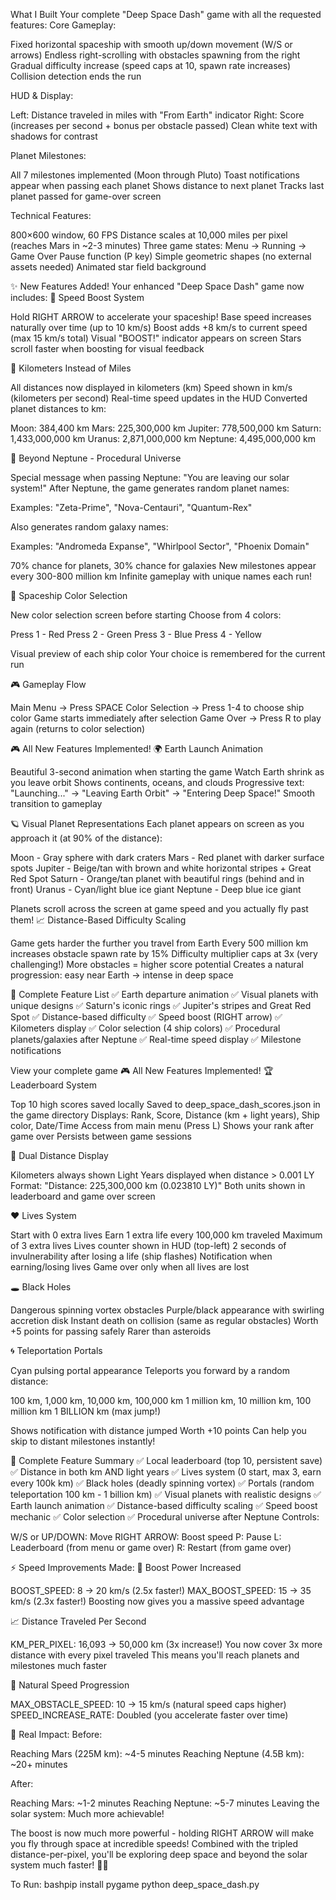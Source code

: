 What I Built
Your complete "Deep Space Dash" game with all the requested features:
Core Gameplay:

Fixed horizontal spaceship with smooth up/down movement (W/S or arrows)
Endless right-scrolling with obstacles spawning from the right
Gradual difficulty increase (speed caps at 10, spawn rate increases)
Collision detection ends the run

HUD & Display:

Left: Distance traveled in miles with "From Earth" indicator
Right: Score (increases per second + bonus per obstacle passed)
Clean white text with shadows for contrast

Planet Milestones:

All 7 milestones implemented (Moon through Pluto)
Toast notifications appear when passing each planet
Shows distance to next planet
Tracks last planet passed for game-over screen

Technical Features:

800×600 window, 60 FPS
Distance scales at 10,000 miles per pixel (reaches Mars in ~2-3 minutes)
Three game states: Menu → Running → Game Over
Pause function (P key)
Simple geometric shapes (no external assets needed)
Animated star field background

✨ New Features Added!
Your enhanced "Deep Space Dash" game now includes:
🚀 Speed Boost System

Hold RIGHT ARROW to accelerate your spaceship!
Base speed increases naturally over time (up to 10 km/s)
Boost adds +8 km/s to current speed (max 15 km/s total)
Visual "BOOST!" indicator appears on screen
Stars scroll faster when boosting for visual feedback

📏 Kilometers Instead of Miles

All distances now displayed in kilometers (km)
Speed shown in km/s (kilometers per second)
Real-time speed updates in the HUD
Converted planet distances to km:

Moon: 384,400 km
Mars: 225,300,000 km
Jupiter: 778,500,000 km
Saturn: 1,433,000,000 km
Uranus: 2,871,000,000 km
Neptune: 4,495,000,000 km



🌌 Beyond Neptune - Procedural Universe

Special message when passing Neptune: "You are leaving our solar system!"
After Neptune, the game generates random planet names:

Examples: "Zeta-Prime", "Nova-Centauri", "Quantum-Rex"


Also generates random galaxy names:

Examples: "Andromeda Expanse", "Whirlpool Sector", "Phoenix Domain"


70% chance for planets, 30% chance for galaxies
New milestones appear every 300-800 million km
Infinite gameplay with unique names each run!

🎨 Spaceship Color Selection

New color selection screen before starting
Choose from 4 colors:

Press 1 - Red
Press 2 - Green
Press 3 - Blue
Press 4 - Yellow


Visual preview of each ship color
Your choice is remembered for the current run

🎮 Gameplay Flow

Main Menu → Press SPACE
Color Selection → Press 1-4 to choose ship color
Game starts immediately after selection
Game Over → Press R to play again (returns to color selection)

🎮 All New Features Implemented!
🌍 Earth Launch Animation

Beautiful 3-second animation when starting the game
Watch Earth shrink as you leave orbit
Shows continents, oceans, and clouds
Progressive text: "Launching..." → "Leaving Earth Orbit" → "Entering Deep Space!"
Smooth transition to gameplay

🪐 Visual Planet Representations
Each planet appears on screen as you approach it (at 90% of the distance):

Moon - Gray sphere with dark craters
Mars - Red planet with darker surface spots
Jupiter - Beige/tan with brown and white horizontal stripes + Great Red Spot
Saturn - Orange/tan planet with beautiful rings (behind and in front)
Uranus - Cyan/light blue ice giant
Neptune - Deep blue ice giant

Planets scroll across the screen at game speed and you actually fly past them!
📈 Distance-Based Difficulty Scaling

Game gets harder the further you travel from Earth
Every 500 million km increases obstacle spawn rate by 15%
Difficulty multiplier caps at 3x (very challenging!)
More obstacles = higher score potential
Creates a natural progression: easy near Earth → intense in deep space

🎯 Complete Feature List
✅ Earth departure animation
✅ Visual planets with unique designs
✅ Saturn's iconic rings
✅ Jupiter's stripes and Great Red Spot
✅ Distance-based difficulty
✅ Speed boost (RIGHT arrow)
✅ Kilometers display
✅ Color selection (4 ship colors)
✅ Procedural planets/galaxies after Neptune
✅ Real-time speed display
✅ Milestone notifications

View your complete game
🎮 All New Features Implemented!
🏆 Leaderboard System

Top 10 high scores saved locally
Saved to deep_space_dash_scores.json in the game directory
Displays: Rank, Score, Distance (km + light years), Ship color, Date/Time
Access from main menu (Press L)
Shows your rank after game over
Persists between game sessions

🌌 Dual Distance Display

Kilometers always shown
Light Years displayed when distance > 0.001 LY
Format: "Distance: 225,300,000 km (0.023810 LY)"
Both units shown in leaderboard and game over screen

❤️ Lives System

Start with 0 extra lives
Earn 1 extra life every 100,000 km traveled
Maximum of 3 extra lives
Lives counter shown in HUD (top-left)
2 seconds of invulnerability after losing a life (ship flashes)
Notification when earning/losing lives
Game over only when all lives are lost

🕳️ Black Holes

Dangerous spinning vortex obstacles
Purple/black appearance with swirling accretion disk
Instant death on collision (same as regular obstacles)
Worth +5 points for passing safely
Rarer than asteroids

🌀 Teleportation Portals

Cyan pulsing portal appearance
Teleports you forward by a random distance:

100 km, 1,000 km, 10,000 km, 100,000 km
1 million km, 10 million km, 100 million km
1 BILLION km (max jump!)


Shows notification with distance jumped
Worth +10 points
Can help you skip to distant milestones instantly!

🎯 Complete Feature Summary
✅ Local leaderboard (top 10, persistent save)
✅ Distance in both km AND light years
✅ Lives system (0 start, max 3, earn every 100k km)
✅ Black holes (deadly spinning vortex)
✅ Portals (random teleportation 100 km - 1 billion km)
✅ Visual planets with realistic designs
✅ Earth launch animation
✅ Distance-based difficulty scaling
✅ Speed boost mechanic
✅ Color selection
✅ Procedural universe after Neptune
Controls:

W/S or UP/DOWN: Move
RIGHT ARROW: Boost speed
P: Pause
L: Leaderboard (from menu or game over)
R: Restart (from game over)

⚡ Speed Improvements Made:
🚀 Boost Power Increased

BOOST_SPEED: 8 → 20 km/s (2.5x faster!)
MAX_BOOST_SPEED: 15 → 35 km/s (2.3x faster!)
Boosting now gives you a massive speed advantage

📈 Distance Traveled Per Second

KM_PER_PIXEL: 16,093 → 50,000 km (3x increase!)
You now cover 3x more distance with every pixel traveled
This means you'll reach planets and milestones much faster

🎯 Natural Speed Progression

MAX_OBSTACLE_SPEED: 10 → 15 km/s (natural speed caps higher)
SPEED_INCREASE_RATE: Doubled (you accelerate faster over time)

🌌 Real Impact:
Before:

Reaching Mars (225M km): ~4-5 minutes
Reaching Neptune (4.5B km): ~20+ minutes

After:

Reaching Mars: ~1-2 minutes
Reaching Neptune: ~5-7 minutes
Leaving the solar system: Much more achievable!

The boost is now much more powerful - holding RIGHT ARROW will make you fly through space at incredible speeds! Combined with the tripled distance-per-pixel, you'll be exploring deep space and beyond the solar system much faster! 🚀✨

To Run:
bashpip install pygame
python deep_space_dash.py